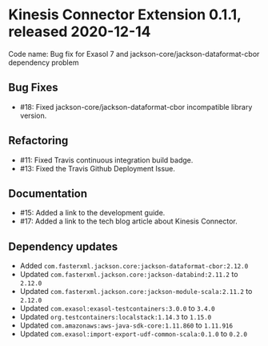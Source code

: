 # Kinesis Connector Extension 0.1.1, released 2020-12-14

Code name: Bug fix for Exasol 7 and jackson-core/jackson-dataformat-cbor dependency problem

## Bug Fixes

* #18: Fixed jackson-core/jackson-dataformat-cbor incompatible library version.

## Refactoring

* #11: Fixed Travis continuous integration build badge.
* #13: Fixed the Travis Github Deployment Issue.

## Documentation

* #15: Added a link to the development guide.
* #17: Added a link to the tech blog article about Kinesis Connector.

## Dependency updates

* Added `com.fasterxml.jackson.core:jackson-dataformat-cbor:2.12.0`
* Updated `com.fasterxml.jackson.core:jackson-databind:2.11.2` to `2.12.0`
* Updated `com.fasterxml.jackson.core:jackson-module-scala:2.11.2` to `2.12.0`
* Updated `com.exasol:exasol-testcontainers:3.0.0` to `3.4.0`
* Updated `org.testcontainers:localstack:1.14.3` to `1.15.0`
* Updated `com.amazonaws:aws-java-sdk-core:1.11.860` to `1.11.916`
* Updated `com.exasol:import-export-udf-common-scala:0.1.0` to `0.2.0`